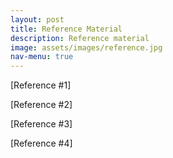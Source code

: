 ```yaml
---
layout: post
title: Reference Material
description: Reference material 
image: assets/images/reference.jpg
nav-menu: true
---
```


[Reference #1]

[Reference #2]

[Reference #3]

[Reference #4]
